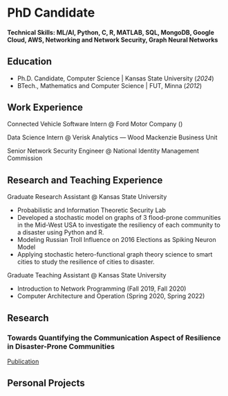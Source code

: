 # PhD Candidate
#### Technical Skills: ML/AI, Python, C, R, MATLAB, SQL, MongoDB, Google Cloud, AWS, Networking and Network Security, Graph Neural Networks


## Education
- Ph.D. Candidate, Computer Science | Kansas State University (_2024_)
- BTech., Mathematics and Computer Science | FUT, Minna (_2012_)

    

## Work Experience
Connected Vehicle Software Intern @ Ford Motor Company ()

Data Science Intern @ Verisk Analytics — Wood Mackenzie Business Unit

Senior Network Security Engineer @ National Identity Management Commission

## Research and Teaching Experience
Graduate Research Assistant @ Kansas State University 
- Probabilistic and Information Theoretic Security Lab
- Developed a stochastic model on graphs of 3 flood-prone communities in the Mid-West USA to investigate the resiliency of each community to a disaster using Python and R.
- Modeling Russian Troll Influence on 2016 Elections as Spiking Neuron Model
- Applying stochastic hetero-functional graph theory science to smart cities to study the resilience of cities to disaster.

Graduate Teaching Assistant @ Kansas State University 
- Introduction to Network Programming (Fall 2019, Fall 2020)
- Computer Architecture and Operation (Spring 2020, Spring 2022)


## Research
### Towards Quantifying the Communication Aspect of Resilience in Disaster-Prone Communities
[Publication](https://www.nature.com/articles/s41598-024-59192-3)

## Personal Projects



